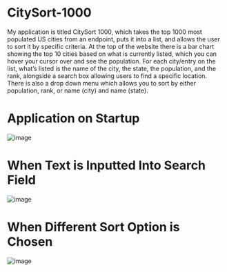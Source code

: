 # CitySort-1000

My application is titled CitySort 1000, which takes the top 1000 most populated US cities from an endpoint, puts it into a list, and allows the user to sort it by specific criteria. At the top of the website there is a bar chart showing the top 10 cities based on what is currently listed, which you can hover your cursor over and see the population. For each city/entry on the list, what’s listed is the name of the city, the state, the population, and the rank, alongside a search box allowing users to find a specific location. There is also a drop down menu which allows you to sort by either population, rank, or name (city) and name (state).

# Application on Startup
![image](https://github.com/user-attachments/assets/ad022049-ba14-4b92-a6ab-04d4ea823bc4)

# When Text is Inputted Into Search Field
![image](https://github.com/user-attachments/assets/04b5c463-1d04-47ed-b390-c6d2981a51f5)

# When Different Sort Option is Chosen
![image](https://github.com/user-attachments/assets/efe81e9a-5faf-4ab5-844f-38e683039c30)
